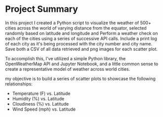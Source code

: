 # Project Summary

In this project I created a Python script to visualize the weather of 500+ cities across the world of varying distance from the equator, selected randomly
based on latitude and longitude and Perform a weather check on each of the cities using a series of successive API calls.
Include a print log of each city as it's being processed with the city number and city name.
Save both a CSV of all data retrieved and png images for each scatter plot.
 
To accomplish this, I've utilized a simple Python library, the OpenWeatherMap API and Jupyter Notebook, 
and a little common sense to create a representative model of weather across world cities.

my objective is to build a series of scatter plots to showcase the following relationships:

- Temperature (F) vs. Latitude
- Humidity (%) vs. Latitude
- Cloudiness (%) vs. Latitude
- Wind Speed (mph) vs. Latitude


